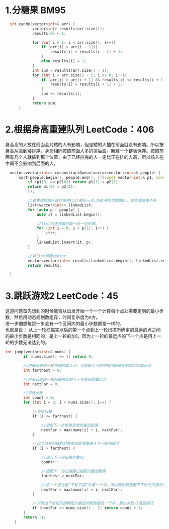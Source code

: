 # 1.分糖果 BM95  
```cpp
  int candy(vector<int>& arr) {
            vector<int> results(arr.size());
            results[0] = 1;

            for (int i = 1; i < arr.size(); i++){
                if (arr[i] > arr[i - 1]){
                    results[i] = results[i - 1] + 1;
                }
                else results[i] = 1;
            }
            int sum = results[arr.size() - 1];
            for (int i = arr.size() - 2; i >= 0; i--){
                if (arr[i] > arr[i + 1] && results[i] <= results[i + 1]){
                    results[i] = results[i + 1] + 1;
                }
                sum += results[i];
            }
            return sum;
      }
```
# 2.根据身高重建队列   LeetCode：406  
身高高的人放在前面会对矮的人有影响，但是矮的人插在前面就没有影响。所以按身高从高到矮排序，身高相同按照前面人多的排后面。新建一个链表保存。按照前面有几个人就插到那个位置，由于已经排完的人一定比正在排的人高，所以插入在中间不会影响到后面的人。
```cpp  
  vector<vector<int>> reconstructQueue(vector<vector<int>>& people) {
      sort(people.begin(), people.end(), [](const vector<int>& p1, const vector<int>& p2) {
          if (p1[0] == p2[0]) return p1[1] < p2[1];
          return p1[0] > p2[0];
          });

          //这里用到插入操作使用list更好一点,但是寻找也需要On，其实感觉差不多
          list<vector<int>> linkedList;   
          for (auto p : people) {
              auto it = linkedList.begin();

              //list的迭代器只能一位一位的挪。
              for (int i = 0; i < p[1]; i++) {
                  it++;
              }
              linkedList.insert(it, p);
          }

          //将list转回vector
          vector<vector<int>> results(linkedList.begin(), linkedList.end());
          return results;

  }
```  
# 3.跳跃游戏2 LeetCode：45  
这道问题首先想到的时候能否从出发开始一个一个计算每个点处需要走到的最小步数，然后用动态规划数组存，时间复杂度为n方。  
进一步细想每跳一步会有一个区间内的最小步数都是一样的，  
也就是说：
从上一轮扫描完以后的第一个点到上一轮扫描所确定的最远的点之间的最小步数是相同的，是上一轮的加1。因为上一轮的最远点的下一个点是用上一轮的步数无法达到的。  
```cpp  
int jump(vector<int>& nums) {
        if (nums.size() == 1) return 0;

        //用来记录这一轮扫描的截止点，也就是上一轮扫描所能确定的跳到的最远点
        int farthest = 0;

        //用来记录这一轮扫描确定的下一步能到的最远点
        int nextFar = 0;

        //记录步数
        int count = 0;
        for (int i = 0; i < nums.size(); i++) {

            //当轮扫描
            if (i <= farthest) {

                //更新下一步能够走到的最远距离
                nextFar = max(nums[i] + i, nextFar);
            }

            //出了当轮扫描的范围那就是准备进入下一轮扫描了
            if (i > farthest) {

                //进入下一轮扫描步数+1
                count++;

                //更新下一轮扫描要扫描到的最远距离
                farthest = nextFar;

                //这一个点也是“下轮扫描”的第一个点，所以要判断更新下下轮的扫描的最远距离
                nextFar = max(nums[i] + i, nextFar);
            }

            //只有这个这论扫描确定的最远点能到最后一个点，那么步数+1返回就行
            if (nextFar >= nums.size() - 1) return count + 1;
        }
        return -1;
    }
```
